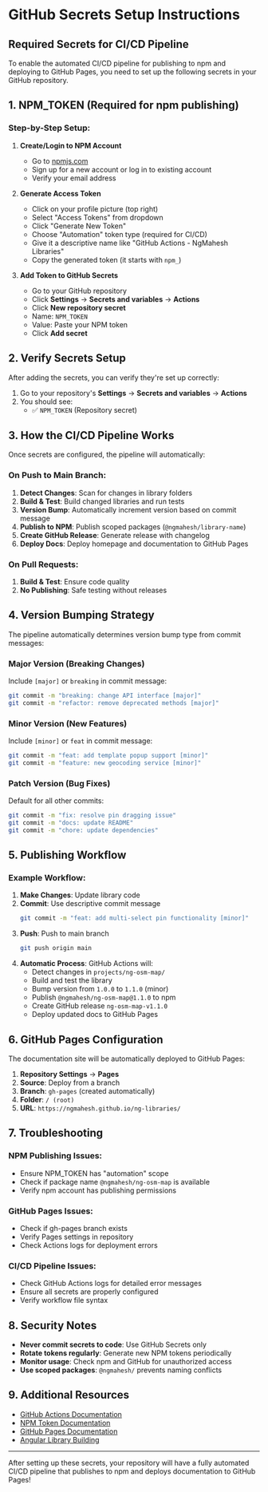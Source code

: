 # GitHub Secrets Setup Instructions

## Required Secrets for CI/CD Pipeline

To enable the automated CI/CD pipeline for publishing to npm and deploying to GitHub Pages, you need to set up the following secrets in your GitHub repository.

## 1. NPM_TOKEN (Required for npm publishing)

### Step-by-Step Setup:

1. **Create/Login to NPM Account**
   - Go to [npmjs.com](https://www.npmjs.com/)
   - Sign up for a new account or log in to existing account
   - Verify your email address

2. **Generate Access Token**
   - Click on your profile picture (top right)
   - Select "Access Tokens" from dropdown
   - Click "Generate New Token"
   - Choose "Automation" token type (required for CI/CD)
   - Give it a descriptive name like "GitHub Actions - NgMahesh Libraries"
   - Copy the generated token (it starts with `npm_`)

3. **Add Token to GitHub Secrets**
   - Go to your GitHub repository
   - Click **Settings** → **Secrets and variables** → **Actions**
   - Click **New repository secret**
   - Name: `NPM_TOKEN`
   - Value: Paste your NPM token
   - Click **Add secret**

## 2. Verify Secrets Setup

After adding the secrets, you can verify they're set up correctly:

1. Go to your repository's **Settings** → **Secrets and variables** → **Actions**
2. You should see:
   - ✅ `NPM_TOKEN` (Repository secret)

## 3. How the CI/CD Pipeline Works

Once secrets are configured, the pipeline will automatically:

### On Push to Main Branch:
1. **Detect Changes**: Scan for changes in library folders
2. **Build & Test**: Build changed libraries and run tests
3. **Version Bump**: Automatically increment version based on commit message
4. **Publish to NPM**: Publish scoped packages (`@ngmahesh/library-name`)
5. **Create GitHub Release**: Generate release with changelog
6. **Deploy Docs**: Deploy homepage and documentation to GitHub Pages

### On Pull Requests:
1. **Build & Test**: Ensure code quality
2. **No Publishing**: Safe testing without releases

## 4. Version Bumping Strategy

The pipeline automatically determines version bump type from commit messages:

### Major Version (Breaking Changes)
Include `[major]` or `breaking` in commit message:
```bash
git commit -m "breaking: change API interface [major]"
git commit -m "refactor: remove deprecated methods [major]"
```

### Minor Version (New Features)
Include `[minor]` or `feat` in commit message:
```bash
git commit -m "feat: add template popup support [minor]"
git commit -m "feature: new geocoding service [minor]"
```

### Patch Version (Bug Fixes)
Default for all other commits:
```bash
git commit -m "fix: resolve pin dragging issue"
git commit -m "docs: update README"
git commit -m "chore: update dependencies"
```

## 5. Publishing Workflow

### Example Workflow:
1. **Make Changes**: Update library code
2. **Commit**: Use descriptive commit message
   ```bash
   git commit -m "feat: add multi-select pin functionality [minor]"
   ```
3. **Push**: Push to main branch
   ```bash
   git push origin main
   ```
4. **Automatic Process**: GitHub Actions will:
   - Detect changes in `projects/ng-osm-map/`
   - Build and test the library
   - Bump version from `1.0.0` to `1.1.0` (minor)
   - Publish `@ngmahesh/ng-osm-map@1.1.0` to npm
   - Create GitHub release `ng-osm-map-v1.1.0`
   - Deploy updated docs to GitHub Pages

## 6. GitHub Pages Configuration

The documentation site will be automatically deployed to GitHub Pages:

1. **Repository Settings** → **Pages**
2. **Source**: Deploy from a branch
3. **Branch**: `gh-pages` (created automatically)
4. **Folder**: `/ (root)`
5. **URL**: `https://ngmahesh.github.io/ng-libraries/`

## 7. Troubleshooting

### NPM Publishing Issues:
- Ensure NPM_TOKEN has "automation" scope
- Check if package name `@ngmahesh/ng-osm-map` is available
- Verify npm account has publishing permissions

### GitHub Pages Issues:
- Check if gh-pages branch exists
- Verify Pages settings in repository
- Check Actions logs for deployment errors

### CI/CD Pipeline Issues:
- Check GitHub Actions logs for detailed error messages
- Ensure all secrets are properly configured
- Verify workflow file syntax

## 8. Security Notes

- **Never commit secrets to code**: Use GitHub Secrets only
- **Rotate tokens regularly**: Generate new NPM tokens periodically
- **Monitor usage**: Check npm and GitHub for unauthorized access
- **Use scoped packages**: `@ngmahesh/` prevents naming conflicts

## 9. Additional Resources

- [GitHub Actions Documentation](https://docs.github.com/en/actions)
- [NPM Token Documentation](https://docs.npmjs.com/about-access-tokens)
- [GitHub Pages Documentation](https://docs.github.com/en/pages)
- [Angular Library Building](https://angular.io/guide/creating-libraries)

---

After setting up these secrets, your repository will have a fully automated CI/CD pipeline that publishes to npm and deploys documentation to GitHub Pages!
